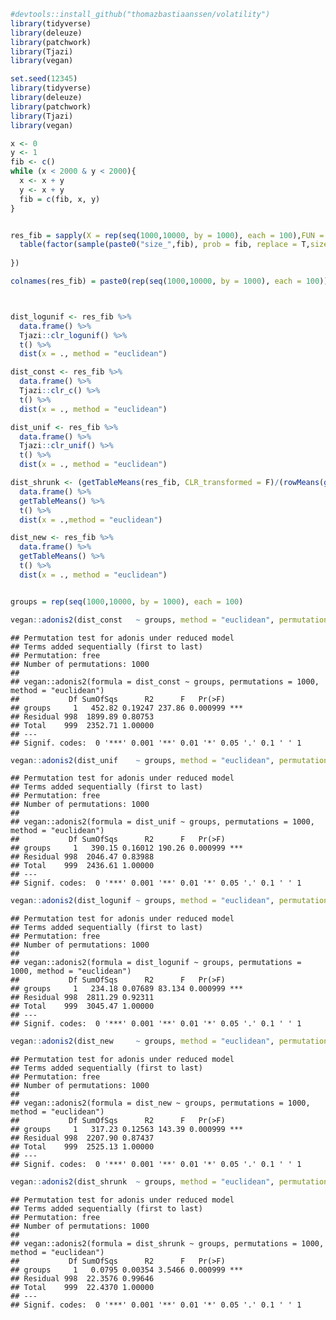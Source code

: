 ``` r
#devtools::install_github("thomazbastiaanssen/volatility")
library(tidyverse)
library(deleuze)
library(patchwork)
library(Tjazi)
library(vegan)
```

``` r
set.seed(12345)
library(tidyverse)
library(deleuze)
library(patchwork)
library(Tjazi)
library(vegan)

x <- 0
y <- 1
fib <- c()
while (x < 2000 & y < 2000){
  x <- x + y
  y <- x + y
  fib = c(fib, x, y)
}


res_fib = sapply(X = rep(seq(1000,10000, by = 1000), each = 100),FUN = function(x){
  table(factor(sample(paste0("size_",fib), prob = fib, replace = T,size = x ),levels = paste0("size_",fib)))
  
})

colnames(res_fib) = paste0(rep(seq(1000,10000, by = 1000), each = 100))



dist_logunif <- res_fib %>%
  data.frame() %>%
  Tjazi::clr_logunif() %>%
  t() %>%
  dist(x = ., method = "euclidean")  

dist_const <- res_fib %>%  
  data.frame() %>%
  Tjazi::clr_c() %>%
  t() %>%
  dist(x = ., method = "euclidean")  

dist_unif <- res_fib %>%
  data.frame() %>%
  Tjazi::clr_unif() %>%
  t() %>%
  dist(x = ., method = "euclidean")  

dist_shrunk <- (getTableMeans(res_fib, CLR_transformed = F)/(rowMeans(getTableVars(res_fib)))) %>%
  data.frame() %>%
  getTableMeans() %>%
  t() %>%
  dist(x = .,method = "euclidean")

dist_new <- res_fib %>% 
  data.frame() %>%
  getTableMeans() %>%
  t() %>%
  dist(x = ., method = "euclidean")


groups = rep(seq(1000,10000, by = 1000), each = 100)

vegan::adonis2(dist_const   ~ groups, method = "euclidean", permutations = 1000)
```

    ## Permutation test for adonis under reduced model
    ## Terms added sequentially (first to last)
    ## Permutation: free
    ## Number of permutations: 1000
    ## 
    ## vegan::adonis2(formula = dist_const ~ groups, permutations = 1000, method = "euclidean")
    ##           Df SumOfSqs      R2      F   Pr(>F)    
    ## groups     1   452.82 0.19247 237.86 0.000999 ***
    ## Residual 998  1899.89 0.80753                    
    ## Total    999  2352.71 1.00000                    
    ## ---
    ## Signif. codes:  0 '***' 0.001 '**' 0.01 '*' 0.05 '.' 0.1 ' ' 1

``` r
vegan::adonis2(dist_unif    ~ groups, method = "euclidean", permutations = 1000)
```

    ## Permutation test for adonis under reduced model
    ## Terms added sequentially (first to last)
    ## Permutation: free
    ## Number of permutations: 1000
    ## 
    ## vegan::adonis2(formula = dist_unif ~ groups, permutations = 1000, method = "euclidean")
    ##           Df SumOfSqs      R2      F   Pr(>F)    
    ## groups     1   390.15 0.16012 190.26 0.000999 ***
    ## Residual 998  2046.47 0.83988                    
    ## Total    999  2436.61 1.00000                    
    ## ---
    ## Signif. codes:  0 '***' 0.001 '**' 0.01 '*' 0.05 '.' 0.1 ' ' 1

``` r
vegan::adonis2(dist_logunif ~ groups, method = "euclidean", permutations = 1000)
```

    ## Permutation test for adonis under reduced model
    ## Terms added sequentially (first to last)
    ## Permutation: free
    ## Number of permutations: 1000
    ## 
    ## vegan::adonis2(formula = dist_logunif ~ groups, permutations = 1000, method = "euclidean")
    ##           Df SumOfSqs      R2      F   Pr(>F)    
    ## groups     1   234.18 0.07689 83.134 0.000999 ***
    ## Residual 998  2811.29 0.92311                    
    ## Total    999  3045.47 1.00000                    
    ## ---
    ## Signif. codes:  0 '***' 0.001 '**' 0.01 '*' 0.05 '.' 0.1 ' ' 1

``` r
vegan::adonis2(dist_new     ~ groups, method = "euclidean", permutations = 1000)
```

    ## Permutation test for adonis under reduced model
    ## Terms added sequentially (first to last)
    ## Permutation: free
    ## Number of permutations: 1000
    ## 
    ## vegan::adonis2(formula = dist_new ~ groups, permutations = 1000, method = "euclidean")
    ##           Df SumOfSqs      R2      F   Pr(>F)    
    ## groups     1   317.23 0.12563 143.39 0.000999 ***
    ## Residual 998  2207.90 0.87437                    
    ## Total    999  2525.13 1.00000                    
    ## ---
    ## Signif. codes:  0 '***' 0.001 '**' 0.01 '*' 0.05 '.' 0.1 ' ' 1

``` r
vegan::adonis2(dist_shrunk  ~ groups, method = "euclidean", permutations = 1000)
```

    ## Permutation test for adonis under reduced model
    ## Terms added sequentially (first to last)
    ## Permutation: free
    ## Number of permutations: 1000
    ## 
    ## vegan::adonis2(formula = dist_shrunk ~ groups, permutations = 1000, method = "euclidean")
    ##           Df SumOfSqs      R2      F   Pr(>F)    
    ## groups     1   0.0795 0.00354 3.5466 0.000999 ***
    ## Residual 998  22.3576 0.99646                    
    ## Total    999  22.4370 1.00000                    
    ## ---
    ## Signif. codes:  0 '***' 0.001 '**' 0.01 '*' 0.05 '.' 0.1 ' ' 1
